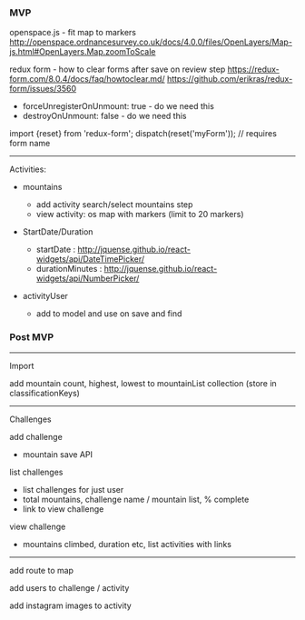 ### MVP

openspace.js - fit map to markers
http://openspace.ordnancesurvey.co.uk/docs/4.0.0/files/OpenLayers/Map-js.html#OpenLayers.Map.zoomToScale

redux form - how to clear forms after save on review step
https://redux-form.com/8.0.4/docs/faq/howtoclear.md/
https://github.com/erikras/redux-form/issues/3560
- forceUnregisterOnUnmount: true - do we need this
- destroyOnUnmount: false  - do we need this

import {reset} from 'redux-form';
dispatch(reset('myForm'));  // requires form name

---

Activities:

- mountains

  - add activity search/select mountains step
  - view activity: os map with markers (limit to 20 markers)

- StartDate/Duration

  - startDate : http://jquense.github.io/react-widgets/api/DateTimePicker/
  - durationMinutes : http://jquense.github.io/react-widgets/api/NumberPicker/

- activityUser
  - add to model and use on save and find

### Post MVP

---

Import

add mountain count, highest, lowest to mountainList collection (store in classificationKeys)

---

Challenges

add challenge

- mountain save API

list challenges

- list challenges for just user
- total mountains, challenge name / mountain list, % complete
- link to view challenge

view challenge

- mountains climbed, duration etc, list activities with links

---

add route to map

add users to challenge / activity

add instagram images to activity
